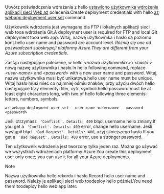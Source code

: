<span data-ttu-id="dfd76-101">Utwórz poświadczenia wdrażania z hello [ustawiono użytkownika wdrożenia aplikacji sieci Web az](/cli/azure/webapp/deployment/user#set) polecenia.</span><span class="sxs-lookup"><span data-stu-id="dfd76-101">Create deployment credentials with hello [az webapp deployment user set](/cli/azure/webapp/deployment/user#set) command.</span></span>

<span data-ttu-id="dfd76-102">Użytkownik wdrożenia jest wymagana dla FTP i lokalnych aplikacji sieci web tooa wdrożenia Git.</span><span class="sxs-lookup"><span data-stu-id="dfd76-102">A deployment user is required for FTP and local Git deployment tooa web app.</span></span> <span data-ttu-id="dfd76-103">Witaj, nazwę użytkownika i hasło są poziomu kont.</span><span class="sxs-lookup"><span data-stu-id="dfd76-103">hello user name and password are account level.</span></span> <span data-ttu-id="dfd76-104">_Różnią się one od poświadczeń subskrypcji platformy Azure._</span><span class="sxs-lookup"><span data-stu-id="dfd76-104">_They are different from your Azure subscription credentials._</span></span>

<span data-ttu-id="dfd76-105">Zastąp następujące polecenie, w hello  *\<nazwa użytkownika >* i  *\<hasło >* nową nazwę użytkownika i hasło.</span><span class="sxs-lookup"><span data-stu-id="dfd76-105">In hello following command, replace *\<user-name>* and *\<password>* with a new user name and password.</span></span> <span data-ttu-id="dfd76-106">Witaj, nazwa użytkownika musi być unikatowa.</span><span class="sxs-lookup"><span data-stu-id="dfd76-106">hello user name must be unique.</span></span> <span data-ttu-id="dfd76-107">Witaj hasło musi mieć co najmniej ośmiu znaków, przy użyciu dwóch hello następujące trzy elementy: liter, cyfr, symboli.</span><span class="sxs-lookup"><span data-stu-id="dfd76-107">hello password must be at least eight characters long, with two of hello following three elements: letters, numbers, symbols.</span></span> 

```azurecli-interactive
az webapp deployment user set --user-name <username> --password <password>
```

<span data-ttu-id="dfd76-108">Jeśli otrzymasz ` 'Conflict'. Details: 409` błąd, username hello zmiany.</span><span class="sxs-lookup"><span data-stu-id="dfd76-108">If you get a ` 'Conflict'. Details: 409` error, change hello username.</span></span> <span data-ttu-id="dfd76-109">Jeśli wystąpił błąd ` 'Bad Request'. Details: 400`, użyj silniejszego hasła.</span><span class="sxs-lookup"><span data-stu-id="dfd76-109">If you get a ` 'Bad Request'. Details: 400` error, use a stronger password.</span></span>

<span data-ttu-id="dfd76-110">Ten użytkownik wdrożenia jest tworzony tylko jeden raz. Można go używać we wszystkich wdrożeniach platformy Azure.</span><span class="sxs-lookup"><span data-stu-id="dfd76-110">You create this deployment user only once; you can use it for all your Azure deployments.</span></span>

> [!NOTE]
> <span data-ttu-id="dfd76-111">Nazwa użytkownika hello rekordu i hasło.</span><span class="sxs-lookup"><span data-stu-id="dfd76-111">Record hello user name and password.</span></span> <span data-ttu-id="dfd76-112">Należy je aplikacji sieci web toodeploy hello później.</span><span class="sxs-lookup"><span data-stu-id="dfd76-112">You need them toodeploy hello web app later.</span></span>
>
>